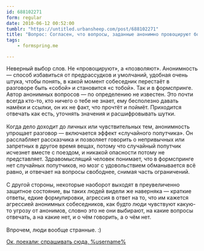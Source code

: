 ```yaml
---
id: 688102271
form: regular
date: 2010-06-12 00:52:00
tumblr: "https://untitled.urbansheep.com/post/688102271"
title: "Вопрос: Согласен, что вопросы, заданные анонимно провоцируют более откровенные ответы, особенно если это касается взаимоотношений полов etc.? (mironset)"
tags:
    - formspring.me

---
```


<p class="formspringmeAnswer">Неверный выбор слов. Не «провоцируют», а «позволяют». Анонимность — способ избавиться от предрассудков и умолчаний, удобная очень штука, чтобы понять, в какой момент собеседник перестаёт в разговоре быть «собой» и становится «с тобой». Так и в формспринге. Автор анонимных вопросов — по определению не известен. Это почти всегда кто-то, кто ничего о тебе не знает, ему бесполезно давать намёки и ссылки, он их не факт, что прочтёт и поймёт. Приходится отвечать как есть, уточнять значения и расшифровывать шутки.<br/><br/>
Когда дело доходит до личных или чувствительных тем, анонимность упрощает разговор — включается эффект «случайного попутчика». Он расслабляет рассказчика и позволяет говорить о непривычных или запретных в другое время вещах, потому что случайный попутчик исчезнет вместе с поездом, и никакой опасности потому не представляет. Здравомыслящий человек понимает, что в формспринге нет случайных попутчиков, но мозг с удовольствием обманывается всё равно, и отвечает на вопросы свободнее, снимая часть ограничений.<br/><br/>
С другой стороны, некоторые наоборот выходят в преувеличенно защитное состояние, вы таких людей видели же наверняка — краткие ответы, едкие формулировки, агрессия в ответ на то, что им кажется агрессией анонимных собеседников, как будто люди чувствуют какую-то угрозу от анонимов, словно это не они выбирают, на какие вопросы отвечать, а на какие нет, и о чём говорить, а о чём нет.<br/><br/>
Впрочем, люди вообще странные. :)</p>

<p class="formspringmeFooter">
    <a href="http://formspring.me/urbansheep?utm_medium=social&amp;utm_source=tumblr&amp;utm_campaign=shareanswer">Ок, поехали: спрашивать сюда, %username%</a>
</p>

